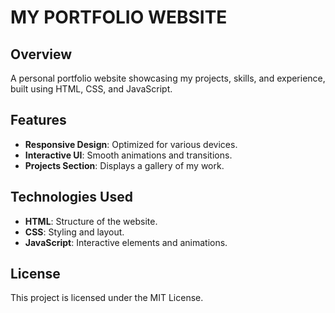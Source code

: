 # MY PORTFOLIO WEBSITE
## Overview
A personal portfolio website showcasing my projects, skills, and experience, built using HTML, CSS, and JavaScript.

## Features
- **Responsive Design**: Optimized for various devices.
- **Interactive UI**: Smooth animations and transitions.
- **Projects Section**: Displays a gallery of my work.

## Technologies Used
- **HTML**: Structure of the website.
- **CSS**: Styling and layout.
- **JavaScript**: Interactive elements and animations.

## License
This project is licensed under the MIT License.
